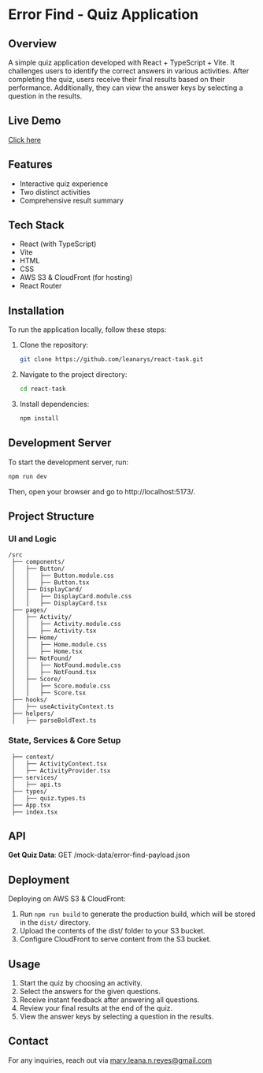 # Error Find - Quiz Application

## Overview

A simple quiz application developed with React + TypeScript + Vite. 
It challenges users to identify the correct answers in various activities. 
After completing the quiz, users receive their final results based on their performance. 
Additionally, they can view the answer keys by selecting a question in the results.

## Live Demo
[Click here](https://d34u2pecmygptz.cloudfront.net/)

## Features

- Interactive quiz experience
- Two distinct activities
- Comprehensive result summary

## Tech Stack

- React (with TypeScript)
- Vite 
- HTML
- CSS 
- AWS S3 & CloudFront (for hosting)
- React Router
  
## Installation

To run the application locally, follow these steps:

1. Clone the repository:
   ```bash
   git clone https://github.com/leanarys/react-task.git
   ```
2. Navigate to the project directory:
   ```bash
   cd react-task
   ```
3. Install dependencies:
   ```bash
   npm install
   ```

## Development Server

To start the development server, run:
   ```bash
   npm run dev
   ```
Then, open your browser and go to http://localhost:5173/.

## Project Structure
### UI and Logic
```
/src
 ├── components/                
 │   ├── Button/   
 │   │   ├── Button.module.css   
 │   │   ├── Button.tsx   
 │   ├── DisplayCard/  
 │   │   ├── DisplayCard.module.css   
 │   │   ├── DisplayCard.tsx  
 ├── pages/           
 │   ├── Activity/     
 │   │   ├── Activity.module.css    
 │   │   ├── Activity.tsx     
 │   ├── Home/    
 │   │   ├── Home.module.css 
 │   │   ├── Home.tsx 
 │   ├── NotFound/    
 │   │   ├── NotFound.module.css 
 │   │   ├── NotFound.tsx 
 │   ├── Score/    
 │   │   ├── Score.module.css 
 │   │   ├── Score.tsx 
 ├── hooks/           
 │   ├── useActivityContext.ts 
 ├── helpers/           
 │   ├── parseBoldText.ts   

```

### State, Services & Core Setup
```
 ├── context/         
 │   ├── ActivityContext.tsx 
 │   ├── ActivityProvider.tsx 
 ├── services/        
 │   ├── api.ts       
 ├── types/           
 │   ├── quiz.types.ts   
 ├── App.tsx          
 ├── index.tsx        

```

## API
**Get Quiz Data**: GET /mock-data/error-find-payload.json

## Deployment
Deploying on AWS S3 & CloudFront:

1. Run `npm run build` to generate the production build, which will be stored in the `dist/` directory.
2. Upload the contents of the dist/ folder to your S3 bucket.
3. Configure CloudFront to serve content from the S3 bucket.

## Usage
1. Start the quiz by choosing an activity.
2. Select the answers for the given questions.
3. Receive instant feedback after answering all questions.
4. Review your final results at the end of the quiz.
5. View the answer keys by selecting a question in the results.

## Contact

For any inquiries, reach out via mary.leana.n.reyes@gmail.com


